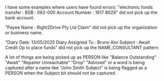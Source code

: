 I have some examples where users have found errors: 
"electronic funds transfer : BSB : 062-000 Account Number : 1617 8029" did not pick up the bank account. 

"Payee Name : Right2Drive Pty Ltd Claim" did not pick up the organization or business name.

"Diary Date: 13/05/2025 Diary Assigned To : Bruno Aloi Subject : Await Credit Op to place funds" did not pick up 
the NAME_CONSULTANT pattern.

A lot of things are being picked up as PERSON like "Balance Outstanding" "Await" "Repairer Unreachable" "Drop" 
"Advised" or a word is being captured after a name like "John Smith Subject" is being flagged as a PERSON when
the Subject bit should not be captured.
